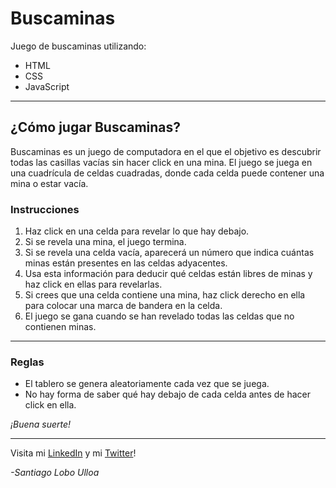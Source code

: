 # Buscaminas
Juego de buscaminas utilizando:
- HTML
- CSS
- JavaScript


------------

## ¿Cómo jugar Buscaminas?
Buscaminas es un juego de computadora en el que el objetivo es descubrir todas las casillas vacías sin hacer click en una mina. El juego se juega en una cuadrícula de celdas cuadradas, donde cada celda puede contener una mina o estar vacía.

### Instrucciones
1. Haz click en una celda para revelar lo que hay debajo.
2. Si se revela una mina, el juego termina.
3. Si se revela una celda vacía, aparecerá un número que indica cuántas minas están presentes en las celdas adyacentes.
4. Usa esta información para deducir qué celdas están libres de minas y haz click en ellas para revelarlas.
5. Si crees que una celda contiene una mina, haz click derecho en ella para colocar una marca de bandera en la celda.
6. El juego se gana cuando se han revelado todas las celdas que no contienen minas.


------------

### Reglas
- El tablero se genera aleatoriamente cada vez que se juega.
- No hay forma de saber qué hay debajo de cada celda antes de hacer click en ella.

*¡Buena suerte!*

------------

Visita mi [LinkedIn](https://www.linkedin.com/in/santiago-lobo-0242b6259/ "LinkedIn") y mi [Twitter](https://twitter.com/_slxbo_ "Twitter")!


*-Santiago Lobo Ulloa*
